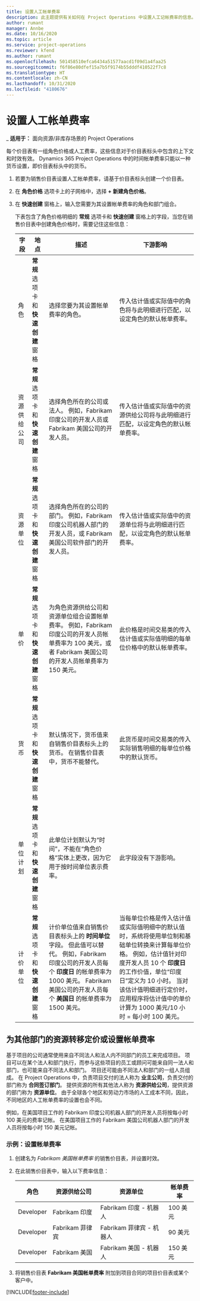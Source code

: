```yaml
---
title: 设置人工帐单费率
description: 此主题提供有关如何在 Project Operations 中设置人工记帐费率的信息。
author: rumant
manager: Annbe
ms.date: 10/16/2020
ms.topic: article
ms.service: project-operations
ms.reviewer: kfend
ms.author: rumant
ms.openlocfilehash: 501458510efca6434a51577aacd1f09d1a4faa25
ms.sourcegitcommit: f6f86e80dfef15a7b5f9174b55dddf410522f7c8
ms.translationtype: HT
ms.contentlocale: zh-CN
ms.lasthandoff: 10/31/2020
ms.locfileid: "4180676"
---
```

# <a name="set-up-labor-bill-rates"></a>设置人工帐单费率

_ **适用于：** 面向资源/非库存场景的 Project Operations

每个价目表有一组角色价格或人工费率，这些信息对于价目表标头中包含的上下文和时效有效。 Dynamics 365 Project Operations 中的时间帐单费率只能以一种货币设置，即价目表标头中的货币。

1. 若要为销售价目表设置人工帐单费率，请基于价目表标头创建一个价目表。 
2. 在 **角色价格** 选项卡上的子网格中，选择 **+ 新建角色价格**。 
3. 在 **快速创建** 窗格上，输入您需要为其设置帐单费率的角色和部门组合。

   下表包含了角色价格明细的 **常规** 选项卡和 **快速创建** 窗格上的字段，当您在销售价目表中创建角色价格时，需要记住这些信息：

    | 字段 | 地点 | 描述 | 下游影响 |
    | --- | --- | --- | --- |
    | 角色 | **常规** 选项卡和 **快速创建** 窗格 | 选择您要为其设置帐单费率的角色。 | 传入估计值或实际值中的角色将与此明细进行匹配，以设定角色的默认帐单费率。 |
    | 资源供给公司 | **常规** 选项卡和 **快速创建** 窗格 | 选择角色所在的公司或法人。 例如，Fabrikam 印度公司的开发人员或 Fabrikam 美国公司的开发人员。 | 传入估计值或实际值中的资源供给公司将与此明细进行匹配，以设定角色的默认帐单费率。 |
    | 资源单位 | **常规** 选项卡和 **快速创建** 窗格 | 选择角色所在的公司的部门。 例如，Fabrikam 印度公司机器人部门的开发人员，或 Fabrikam 美国公司软件部门的开发人员。 | 传入估计值或实际值中的资源单位将与此明细进行匹配，以设定角色的默认帐单费率。 |
    | 单价 | **常规** 选项卡和 **快速创建** 窗格 | 为角色资源供给公司和资源单位组合设置帐单费率。 例如，Fabrikam 印度公司的开发人员帐单费率为 100 美元，或者 Fabrikam 美国公司的开发人员帐单费率为 150 美元。 | 此价格是时间交易类的传入估计值或实际值明细的每单位价格中的默认帐单费率。 |
    | 货币 | **常规** 选项卡和 **快速创建** 窗格| 默认情况下，货币值来自销售价目表标头上的货币。 在销售价目表中，货币不能替代。 | 此货币是时间交易类的传入实际销售明细的每单位价格中的默认货币。 |
    | 单位计划 | **常规** 选项卡和 **快速创建** 窗格 | 此单位计划默认为“时间”，不能在“角色价格”实体上更改，因为它用于按时间单位表示费率。 | 此字段没有下游影响。 |
    | 计价单位 | **常规** 选项卡和 **快速创建** 窗格 | 计价单位值来自销售价目表标头上的 **时间单位** 字段。 但此值可以替代。 例如，Fabrikam 印度公司的开发人员每个 **印度日** 的帐单费率为 1000 美元。 Fabrikam 美国公司的开发人员每个 **美国日** 的帐单费率为 1500 美元。 | 当每单位价格是传入估计值或实际值明细中的默认值时，系统将使用单位制和基础单位转换来计算每单位价格。 例如，估计值针对印度开发人员 10 个 **印度日** 的工作价值，单位“印度日”定义为 10 小时。 当对该估计值明细进行定价时，应用程序将估计值中的单价计算为 1000 美元/10 小时 = 每小时 100 美元。 |

## <a name="transfer-pricing-or-set-up-bill-rates-for-resources-from-other-organizational-units-or-divisions"></a>为其他部门的资源转移定价或设置帐单费率 

基于项目的公司通常使用来自不同法人和法人内不同部门的员工来完成项目。 项目可以在某个法人和部门执行，而参与这些项目的员工或顾问可能来自同一法人和部门，也可能来自不同法人和部门。 项目还可能由不同法人和部门的一组人员组成。 在 Project Operations 中，负责项目交付的法人称为 **业主公司**，负责交付的部门称为 **合同签订部门**。 提供资源的所有其他法人称为 **资源供给公司**，提供资源的部门称为 **资源单位**。 由于全球各个地区和劳动力市场的人工成本不同，因此，不同地区的人工帐单费率的设置也会不同。

例如，在美国项目工作的 Fabrikam 印度公司机器人部门的开发人员将按每小时 100 美元的费率记帐。 在美国项目工作的 Fabrikam 美国公司机器人部门的开发人员将按每小时 150 美元记帐。 

### <a name="example-set-up-a-bill-rate"></a>示例：设置帐单费率 

1. 创建名为 *Fabrikam 美国帐单费率* 的销售价目表，并设置时效。
2. 在此销售价目表中，输入以下费率信息：

    | 角色 | 资源供给公司 | 资源单位 | 帐单费率 |
    | --- | --- | --- | --- |
    | Developer | Fabrikam 印度 | Fabrikam 印度 - 机器人 | 100 美元 |
    | Developer | Fabrikam 菲律宾 | Fabrikam 菲律宾 - 机器人 | 90 美元 |
    | Developer | Fabrikam 美国 | Fabrikam 美国 - 机器人 | 150 美元 |

3. 将销售价目表 **Fabrikam 美国帐单费率** 附加到项目合同的项目价目表或某个客户中。


[!INCLUDE[footer-include](../includes/footer-banner.md)]